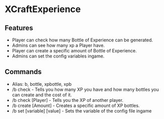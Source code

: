 # XCraftExperience

## Features
- Player can check how many Bottle of Experience can be generated.
- Admins can see how many xp a Player have.
- Player can create a specific amount of Bottle of Experience.
- Admins can set the config variables ingame.

## Commands
- Alias: b, bottle, xpbottle, xpb
- /b check - Tells you how many XP you have and how many bottles you can create and the cost of it.
- /b check [Player] - Tells you the XP of another player.
- /b create [Amount] - Creates a specific amount of XP bottles.
- /b set [variable] [value] - Sets the variable of the config file ingame
